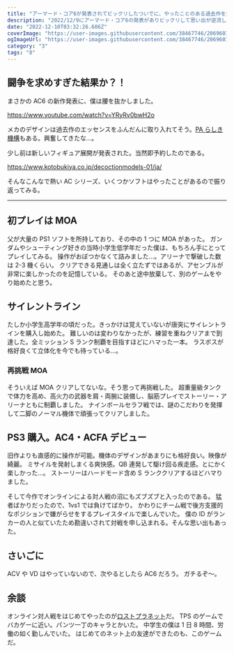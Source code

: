 ```yaml
---
title: "アーマード・コア6が発表されてビックリしたついでに、やったことのある過去作を振り返る"
description: "2022/12/9にアーマード・コア6の発表がありビックリして思い出が逆流したきた話をつらつらと…"
date: "2022-12-10T03:32:26.606Z"
coverImage: "https://user-images.githubusercontent.com/38467746/206960112-cffe67e9-8bc5-4700-a9e8-88033893a27c.png"
ogImageUrl: "https://user-images.githubusercontent.com/38467746/206960112-cffe67e9-8bc5-4700-a9e8-88033893a27c.png"
category: "3"
tags: "8"
---
```


## 闘争を求めすぎた結果か？！

まさかの AC6 の新作発表に、僕は腰を抜かしました。

https://www.youtube.com/watch?v=YRyRv0bwH2o

メカのデザインは過去作のエッセンスをふんだんに取り入れてそう。[PA らしき機構](https://youtu.be/YRyRv0bwH2o?t=85)もある。興奮してきたな…。

少し前は新しいフィギュア展開が発表された。当然即予約したのである。

https://www.kotobukiya.co.jp/decoctionmodels-01/ja/

そんなこんなで熱い AC シリーズ、いくつかソフトはやったことがあるので振り返ってみる。

---

## 初プレイは MOA

父が大量の PS1 ソフトを所持しており、その中の 1 つに MOA があった。
ガンダムやシューティング好きの当時小学生低学年だった僕は、もちろん手にとってプレイしてみる。
操作がおぼつかなくて詰みました…。アリーナで撃破した数は 2-3 機くらい。
クリアできる見通しは全く立たずではあるが、アセンブルが非常に楽しかったのを記憶している。
そのあと途中放棄して、別のゲームをやり始めたと思う。

## サイレントライン

たしか小学生高学年の頃だった。きっかけは覚えていないが唐突にサイレントラインを購入し始めた。
難しいのは変わりなかったが、練習を重ねクリアまで到達した。全ミッション S ランク制覇を目指すほどにハマった一本。
ラスボスが格好良くて立体化を今でも待っている…。

### 再挑戦 MOA

そういえば MOA クリアしてないな。そう思って再挑戦した。
超重量級タンクで体力を高め、高火力の武器を肩・両腕に装備し、脳筋プレイでストーリー・アリーナともに制覇しました。
ナインボールセラフ戦では、謎のこだわりを発揮して二脚のノーマル機体で頑張ってクリアしました。

## PS3 購入。AC4・ACFA デビュー

旧作よりも直感的に操作が可能。機体のデザインがあまりにも格好良い。映像が綺麗。
ミサイルを発射しまくる爽快感。QB 連発して駆け回る疾走感。とにかく楽しかった…。
ストーリーはハードモード含め S ランククリアするほどハマりました。

そして今作でオンラインによる対人戦の沼にもズブズブと入ったのである。
猛者ばかりだったので、1vs1 では負けてばかり。
かわりにチーム戦で後方支援的なポジションで嫌がらせをするプレイスタイルで楽しんでいた。
僕の ID がランカーの人と似ていたため勘違いされて対戦を申し込まれる。そんな思い出もあった。

## さいごに

ACV や VD はやっていないので、次やるとしたら AC6 だろう。
ガチるぞ〜。

## 余談

オンライン対人戦をはじめてやったのが[ロストプラネット](https://ja.wikipedia.org/wiki/%E3%83%AD%E3%82%B9%E3%83%88_%E3%83%97%E3%83%A9%E3%83%8D%E3%83%83%E3%83%88_%E3%82%A8%E3%82%AF%E3%82%B9%E3%83%88%E3%83%AA%E3%83%BC%E3%83%A0_%E3%82%B3%E3%83%B3%E3%83%87%E3%82%A3%E3%82%B7%E3%83%A7%E3%83%B3)だ。
TPS のゲームでバカゲーに近い。パンツ一丁のキャラとかいた。
中学生の僕は 1 日 8 時間、労働の如く勤しんでいた。
はじめてのネット上の友達ができたのも、このゲームだ。
